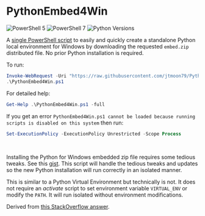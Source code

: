 # PythonEmbed4Win

![PowerShell 5](https://img.shields.io/badge/5-blue?logo=Powershell&logoColor=blue&label=PowerShell&labelColor=white&color=blue) ![PowerShell 7](https://img.shields.io/badge/7-blue?logo=Powershell&logoColor=purple&label=PowerShell&labelColor=white&color=purple)
![Python Versions](https://img.shields.io/badge/3.6%20%7C%203.7%20%7C%203.8%20%7C%203.9%20%7C%203.10%20%7C%203.11%20%7C%203.12-blue?logo=Python&logoColor=yellow&label=Python&labelColor=blue&color=white)


A [single PowerShell script](PythonEmbed4Win.ps1) to easily and quickly
create a standalone Python local environment for Windows by downloading the requested `embed.zip`
distributed file. No prior Python installation is required.

To run:

```powershell
Invoke-WebRequest -Uri "https://raw.githubusercontent.com/jtmoon79/PythonEmbed4Win/main/PythonEmbed4Win.ps1" -OutFile "PythonEmbed4Win.ps1"
.\PythonEmbed4Win.ps1
```

For detailed help:

```powershell
Get-Help .\PythonEmbed4Win.ps1 -full
```

If you get an error `PythonEmbed4Win.ps1 cannot be loaded because running scripts is disabled on this system` then run:

```powershell
Set-ExecutionPolicy -ExecutionPolicy Unrestricted -Scope Process
```

<br/>

Installing the Python for Windows embedded zip file requires some tedious tweaks.
See this [gist](https://gist.github.com/jtmoon79/ce63fe655b2f544462e70d8e5ec30ff5).
This script will handle the tedious tweaks and updates so the new Python installation will
run correctly in an isolated manner.

This is similar to a Python Virtual Environment but technically is not.
It does not require an _activate_ script to set environment variable `VIRTUAL_ENV`
or modify the `PATH`. It will run isolated without environment modifications.

Derived from [this StackOverflow answer](https://stackoverflow.com/a/68958636/471376).
